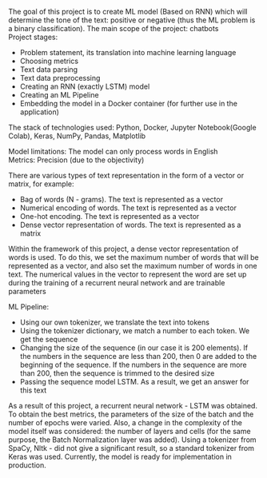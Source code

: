 The goal of this project is to create ML model (Based on RNN) which will determine the tone of the text: positive or negative (thus the ML problem is a binary classification). The main scope of the project: chatbots  
Project stages: 
- Problem statement, its translation into machine learning language  
- Choosing metrics  
- Text data parsing    
- Text data preprocessing  
- Creating an RNN (exactly LSTM) model  
- Creating an ML Pipeline  
- Embedding the model in a Docker container (for further use in the application)  

The stack of technologies used: Python, Docker, Jupyter Notebook(Google Colab), Keras, NumPy, Pandas, Matplotlib

Model limitations: The model can only process words in English  
Metrics: Precision (due to the objectivity)

There are various types of text representation in the form of a vector or matrix, for example:  
- Bag of words (N - grams). The text is represented as a vector   
- Numerical encoding of words. The text is represented as a vector  
- One-hot encoding. The text is represented as a vector  
- Dense vector representation of words. The text is represented as a matrix  

Within the framework of this project, a dense vector representation of words is used. To do this, we set the maximum number of words that will be represented as a vector, and also set the maximum number of words in one text. The numerical values in the vector to represent the word are set up during the training of a recurrent neural network and are trainable parameters

ML Pipeline: 
- Using our own tokenizer, we translate the text into tokens  
- Using the tokenizer dictionary, we match a number to each token. We get the sequence  
- Changing the size of the sequence (in our case it is 200 elements). If the numbers in the sequence are less than 200, then 0 are added to the beginning of the sequence. If the numbers in the sequence are more than 200, then the sequence is trimmed to the desired size  
- Passing the sequence model LSTM. As a result, we get an answer for this text 

As a result of this project, a recurrent neural network - LSTM was obtained.  To obtain the best metrics,  the parameters of the size of the batch and the number of epochs were varied. Also, a change in the complexity of the model itself was considered: the number of layers and cells (for the same purpose, the Batch Normalization layer was added). Using a tokenizer from SpaСy, Nltk - did not give a significant result, so a standard tokenizer from Keras was used. Currently, the model is ready for implementation in production.
